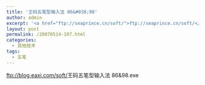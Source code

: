 ```yaml
---
title: '王码五笔型输入法 86&#038;98'
author: admin
excerpt: '<a href="ftp://seaprince.cn/soft/">ftp://seaprince.cn/soft/</a>王码五笔型输入法 86&amp;98.exe'
layout: post
permalink: /20070514-107.html
categories:
  - 其他技术
tags:
  - 五笔
---
```

<ftp://blog.eaxi.com/soft/>王码五笔型输入法 86&98.exe